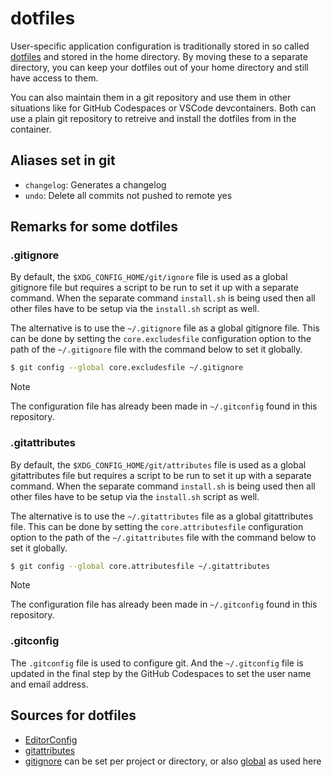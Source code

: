 # dotfiles

User-specific application configuration is traditionally stored in so called [dotfiles][dotfiles] and stored in the home directory. By moving these to a separate directory, you can keep your dotfiles out of your home directory and still have access to them.

You can also maintain them in a git repository and use them in other situations like for GitHub Codespaces or VSCode devcontainers. Both can use a plain git repository to retreive and install the dotfiles from in the container.

## Aliases set in git

- `changelog`: Generates a changelog
- `undo`: Delete all commits not pushed to remote yes

## Remarks for some dotfiles

### .gitignore

By default, the `$XDG_CONFIG_HOME/git/ignore` file is used as a global gitignore file but requires a script to be run to set it up with a separate command. When the separate command `install.sh` is being used then all other files have to be setup via the `install.sh` script as well.

The alternative is to use the `~/.gitignore` file as a global gitignore file. This can be done by setting the `core.excludesfile` configuration option to the path of the `~/.gitignore` file with the command below to set it globally.

```bash
$ git config --global core.excludesfile ~/.gitignore
```

> [!NOTE]
> The configuration file has already been made in `~/.gitconfig` found in this repository.

### .gitattributes

By default, the `$XDG_CONFIG_HOME/git/attributes` file is used as a global gitattributes file but requires a script to be run to set it up with a separate command. When the separate command `install.sh` is being used then all other files have to be setup via the `install.sh` script as well.

The alternative is to use the `~/.gitattributes` file as a global gitattributes file. This can be done by setting the `core.attributesfile` configuration option to the path of the `~/.gitattributes` file with the command below to set it globally.

```bash
$ git config --global core.attributesfile ~/.gitattributes
```

> [!NOTE]
> The configuration file has already been made in `~/.gitconfig` found in this repository.

### .gitconfig

The `.gitconfig` file is used to configure git. And the `~/.gitconfig` file is updated in the final step by the GitHub Codespaces to set the user name and email address.

## Sources for dotfiles

* [EditorConfig][editorconfig]
* [gitattributes][gitattributes]
* [gitignore][gitignore] can be set per project or directory, or also [global][gitignore-global] as used here

[dotfiles]: https://dotfiles.github.io/
[editorconfig]: https://editorconfig.org/
[gitattributes]: https://github.com/gitattributes/gitattributes
[gitignore]: https://github.com/github/gitignore
[gitignore-global]: https://github.com/github/gitignore/tree/master/Global
[rcm-repo]: https://github.com/thoughtbot/rcm
[rcm-docs]: https://thoughtbot.github.io/rcm/rcm.7.html
